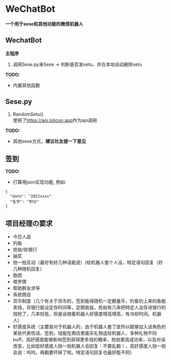 # WeChatBot
__一个用于sese和其他功能的微信机器人__

## WechatBot
__主程序__
1. 调用Sese.py来Sese $\rightarrow$ 判断是否发setu，并在本地自动删除setu

__TODO:__
- 内置其他函数

## Sese.py
1. RandomSetu() <br>
使用了<https://api.lolicon.app>作为api调用

__TODO:__
- 其他sese方式，__建议社友提一下意见__
 
## 签到
__TODO:__
- 打算用json实现功能, 例如: 
```
{
  "date": "2022xxxx"
  "名字": "积分"
}
```



## __项目经理の要求__
 - 今日人品
 - 钓鱼
 - 抢劫/存银行
 - 抽奖
 - 拍一拍互动（最好有好几种话能说）/给机器人套个人设，特定语句回复（好几种随机回复）
 - 跑团
 - 塔罗牌
 - 帮助群友求导
 - 系统商店
 - 货币制度（几个有关于货币的，签到能得随机一定数量币，钓鱼钓上来的鱼能卖钱，存银行能设定存时间等，定期收益，抢劫有几率把特定人没存进银行的钱抢了，几率较低，但是会随着机器人好感度增高增高，有冷却时间。机器人）
 - 好感度系统（主要是对于机器人的，由于机器人套了皮所以能够加入该角色的某些代表性话，签到，钱能在商店里面买礼物送给机器人，多种礼物不同buff，高好感度能够影响签到获得更多钱的概率，抢劫更高成功率，以及对话改变。比如低好感度人拍一拍机器人会回复：不要乱戳！，高好感度人拍一拍会说：呜呜，再戳要坏掉了啦。特定语句回复也最好能不同）
